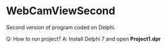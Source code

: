 # WebCamViewSecond
Second version of program coded on Delphi.

Q: How to run project?
A: Install Delphi 7 and open **Project1.dpr**
